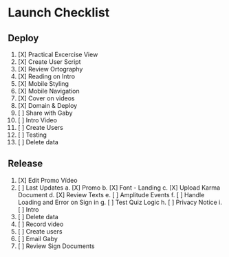 # Launch Checklist

## Deploy

 1. [X] Practical Excercise View
 2. [X] Create User Script
 3. [X] Review Ortography
 4. [X] Reading on Intro
 5. [X] Mobile Styling
 6. [X] Mobile Navigation
 7. [X] Cover on videos
 8. [X] Domain & Deploy 
 9. [ ] Share with Gaby
10. [ ] Intro Video
11. [ ] Create Users
12. [ ] Testing
13. [ ] Delete data


## Release

1. [X] Edit Promo Vídeo 
2. [ ] Last Updates
	a. [X] Promo
	b. [X] Font - Landing
	c. [X] Upload Karma Document
	d. [X] Review Texts
	e. [ ] Amplitude Events
	f. [ ] Handle Loading and Error on Sign in
	g. [ ] Test Quiz Logic
	h. [ ] Privacy Notice
    i. [ ] Intro
3. [ ] Delete data
4. [ ] Record video
5. [ ] Create users
6. [ ] Email Gaby
7. [ ] Review Sign Documents
